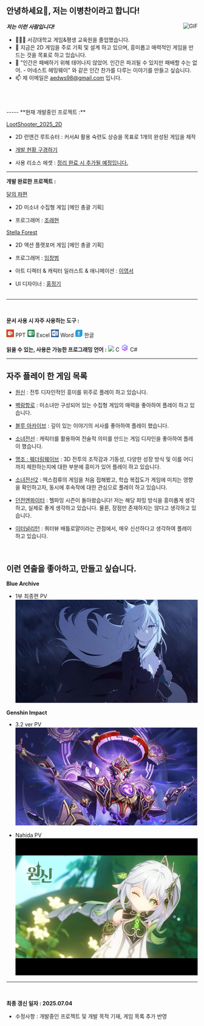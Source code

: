 <h2 title="hehehe"> 안녕하세요👋, 저는 이병찬이라고 합니다!</h2>
 
  <img align="right" alt="GIF" src="https://media.giphy.com/media/LmNwrBhejkK9EFP504/giphy.gif" />


***저는 이런 사람입니다!***

- 👨🏽‍💻 서강대학교 게임&평생 교육원을 졸업했습니다.
- 🌱 지금은 2D 게임을 주로 기획 및 설계 하고 있으며, 흥미롭고 매력적인 게임을 만드는 것을 목표로 하고 있습니다.
- 💬 "인간은 패배하기 위해 태어나지 않았어. 인간은 파괴될 수 있지만 패배할 수는 없어. - 어네스트 헤밍웨이" 와 같은 인간 찬가를 다루는 이야기를 만들고 싶습니다.
- 📫 제 이메일은 [aedws98@gmail.com](mailto:aedws98@gmail.com) 입니다.
<br>
<br>
<br>
-----
 **현재 개발중인 프로젝트 :**


[LootShooter_2025_2D](https://github.com/aedws/LootShooter_2025_2D)
- 2D 런앤건 루트슈터 : 커서AI 활용 숙련도 상승을 목표로 1개의 완성된 게임을 제작

- [개발 현황 구경하기](https://github.com/aedws/LootShooter_2025_2D/commits/master)
- 사용 리소스 에셋 : [정리 완료 시 추가될 예정입니다.]()

-----
 **개발 완료한 프로젝트 :**

[달의 파편](https://drive.google.com/file/d/1_F57CeFbwKo_CsG3QpBL20tzLBatSu4G/view?usp=sharing)
- 2D 미소녀 수집형 게임 [메인 총괄 기획]

- 프로그래머 : [조래현](https://github.com/project-narh)

[Stella Forest](https://drive.google.com/file/d/17hvFrx4CyN_hIBPPRNo11NH3e97FaOR9/view?usp=drive_link)
- 2D 액션 플랫포머 게임 [메인 총괄 기획]

- 프로그래머 : [임창범](https://github.com/ckdqja581592)  
- 아트 디렉터 & 캐릭터 일러스트 & 애니메이션 : [이영서](https://x.com/Takashi__0710?t=0UlmOuHtDp466KzLUVoijA&s=09)

- UI 디자이너 : [홍정기](https://www.pixiv.net/users/22775264) <br><br>

-----
<br>

**문서 사용 시 자주 사용하는 도구 :** 

<code><img height="20" src="icon/PowerPoint.png"></code> PPT <code><img height="20" src="icon/excel.png"></code> Excel
<code><img height="20" src="icon/Word.png"></code> Word
<code><img height="20" src="icon/hanword.png"></code> 한글

**읽을 수 있는, 사용은 가능한 프로그래밍 언어 :**   <code><img height="20" src="https://img.icons8.com/nolan/96/c.png"></code> C
 <code><img height="20" src="icon/csharp.png"></code> C# <br>


-----
## **자주 플레이 한 게임 목록** 

  - [원신](https://genshin.hoyoverse.com/ko/home) :
  전투 디자인적인 흥미를 위주로 플레이 하고 있습니다.

  - [벽람항로](https://azurlane.xdg.com/) : 미소녀만 구성되어 있는 수집형 게임의 매력을 좋아하여 플레이 하고 있습니다.

  - [블루 아카이브](https://www.nexongames.co.kr/game/blue_archive.php) : 깊이 있는 이야기의 서사를 좋아하여 플레이 했습니다.

  - [소녀전선](https://www.girlsfrontline.co.kr/) : 캐릭터를 활용하여 전술적 의미를 만드는 게임 디자인을 좋아하여 플레이 했습니다.

  - [명조 : 웨더링웨이브](https://wutheringwaves.kurogames-ads.com/download/?lang=kr&page_id=U0xDwv6dod&&utm_source=pc_googleadwords_int&utm_campaign=search&campaignid=22654876749&adgroupid=183832602154&keyword=%EB%AA%85%EC%A1%B0&device=c&ad_id=757529604959&channel=g&gad_source=1&gad_campaignid=22654876749) : 3D 전투의 조작감과 기동성, 다양한 성장 방식 및 이를 어디까지 제한하는지에 대한 부분에 흥미가 있어 플레이 하고 있습니다.

  - [소녀전선2](https://gf2.haoplay.com/kr/pcweb/?fuid=ggkrsearch&gad_source=1&gad_campaignid=21822428789) : 엑스컴류의 게임을 처음 접해봤고, 학습 복잡도가 게임에 미치는 영향을 확인하고자, 동시에 후속작에 대한 관심으로 플레이 하고 있습니다.

  - [던전앤파이터](https://df.nexon.com/) : 헬파밍 시즌이 돌아왔습니다! 저는 해당 파밍 방식을 흥미롭게 생각하고, 실제로 좋게 생각하고 있습니다. 물론, 장점만 존재하지는 않다고 생각하고 있습니다.

  - [이터널리턴](https://playeternalreturn.com/main?hl=ko-KR) : 쿼터뷰 배틀로얄이라는 관점에서, 매우 신선하다고 생각하여 플레이 하고 있습니다.

<br>

## **이런 연출을 좋아하고, 만들고 싶습니다.**

**Blue Archive**  
- 1부 최종편 PV
[![icon/blue.png](icon/blue.png)](https://www.youtube.com/watch?v=kbnfrvrhv0M&ab_channel=%EB%B8%94%EB%A3%A8%EC%95%84%EC%B9%B4%EC%9D%B4%EB%B8%8C)  

**Genshin Impact**
- 3.2 ver PV  
[![icon/3.2pv.png](icon/3.2pv.png)](https://www.youtube.com/watch?app=desktop&v=4L5xmU_8Y5w&ab_channel=%EC%9B%90%EC%8B%A0)    

- Nahida PV  
[![icon/nahida_pv.jpg](icon/nahida_pv.jpg)](https://www.youtube.com/watch?app=desktop&v=PjjBCKzD9LE&ab_channel=%EC%9B%90%EC%8B%A0)  

-----
<br>

**최종 갱신 일자 : 2025.07.04**
- 수정사항 : 개발중인 프로젝트 및 개발 목적 기재, 게임 목록 추가 반영